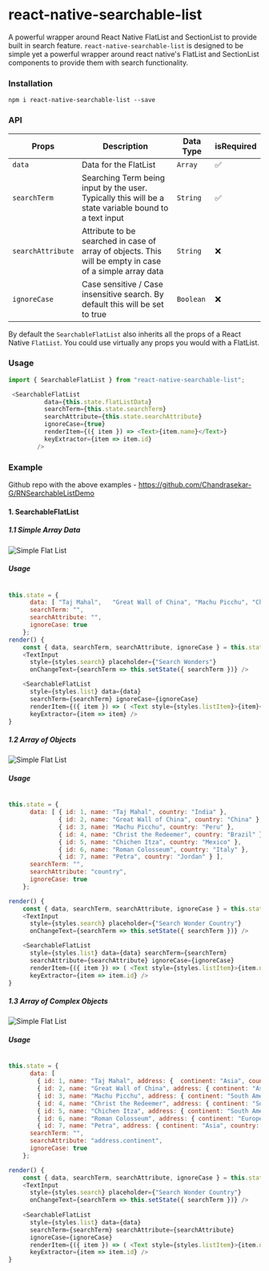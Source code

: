 # react-native-searchable-list

A powerful wrapper around React Native FlatList and SectionList to provide built in search feature.
`react-native-searchable-list` is designed to be simple yet a powerful wrapper around react native's FlatList and SectionList components to provide them with search functionality.

### Installation

```shell
npm i react-native-searchable-list --save
```

### API

| Props            | Description                           | Data Type                                                                         | isRequired               |
| ---------------- | ------------------------------------- | ----------------------------------------------------------------------------- | ------------------------ |
| `data`           | Data for the FlatList                    | `Array`                                                                | :white_check_mark:	       |
| `searchTerm`     | Searching Term being input by the user. Typically this will be a state variable bound to a text input                        | `String`                                                                      | :white_check_mark:	       |
| `searchAttribute` | Attribute to be searched in case of array of objects. This will be empty in case of a simple array data | `String`                                                                      | :x:      |
| `ignoreCase`           | Case sensitive / Case insensitive search. By default this will be set to true                       | `Boolean` | :x: |

By default the `SearchableFlatList` also inherits all the props of a React Native `FlatList`. You could use virtually any props you would with a FlatList.

### Usage

```js
import { SearchableFlatList } from "react-native-searchable-list";

 <SearchableFlatList
          data={this.state.flatListData}
          searchTerm={this.state.searchTerm}
          searchAttribute={this.state.searchAttribute}
          ignoreCase={true}
          renderItem={({ item }) => <Text>{item.name}</Text>}
          keyExtractor={item => item.id}
        />
``` 

### Example

Github repo with the above examples - https://github.com/Chandrasekar-G/RNSearchableListDemo


#### 1. SearchableFlatList

##### 1.1 Simple Array Data

![Simple Flat List](https://github.com/Chandrasekar-G/RNSearchableListDemo/blob/master/Assets/FlatList-1.gif)

##### Usage
```js

this.state = {
      data: [ "Taj Mahal",   "Great Wall of China", "Machu Picchu", "Christ the Redeemer", "Chichen Itza", "Roman Colosseum", "Petra" ],
      searchTerm: "",
      searchAttribute: "",
      ignoreCase: true
    };
render() {
    const { data, searchTerm, searchAttribute, ignoreCase } = this.state;
    <TextInput
      style={styles.search} placeholder={"Search Wonders"}
      onChangeText={searchTerm => this.setState({ searchTerm })} />

    <SearchableFlatList 
      style={styles.list} data={data}
      searchTerm={searchTerm} ignoreCase={ignoreCase} 
      renderItem={({ item }) => ( <Text style={styles.listItem}>{item}</Text> )}
      keyExtractor={item => item} />
}

```
##### 1.2 Array of Objects

![Simple Flat List](https://github.com/Chandrasekar-G/RNSearchableListDemo/blob/master/Assets/FlatList-2.gif)

##### Usage
```js

this.state = {
      data: [ { id: 1, name: "Taj Mahal", country: "India" },
              { id: 2, name: "Great Wall of China", country: "China" },
              { id: 3, name: "Machu Picchu", country: "Peru" }, 
              { id: 4, name: "Christ the Redeemer", country: "Brazil" },
              { id: 5, name: "Chichen Itza", country: "Mexico" },
              { id: 6, name: "Roman Colosseum", country: "Italy" },
              { id: 7, name: "Petra", country: "Jordan" } ],
      searchTerm: "",
      searchAttribute: "country",
      ignoreCase: true
    };

render() {
    const { data, searchTerm, searchAttribute, ignoreCase } = this.state;
    <TextInput
      style={styles.search} placeholder={"Search Wonder Country"}
      onChangeText={searchTerm => this.setState({ searchTerm })} />

    <SearchableFlatList 
      style={styles.list} data={data} searchTerm={searchTerm}
      searchAttribute={searchAttribute} ignoreCase={ignoreCase}
      renderItem={({ item }) => ( <Text style={styles.listItem}>{item.name}</Text> )}
      keyExtractor={item => item.id} />
}

```

##### 1.3 Array of Complex Objects

![Simple Flat List](https://github.com/Chandrasekar-G/RNSearchableListDemo/blob/master/Assets/FlatList-3.gif)

##### Usage
```js

this.state = {
      data: [
        { id: 1, name: "Taj Mahal", address: {  continent: "Asia", country: "India" } },
        { id: 2, name: "Great Wall of China", address: { continent: "Asia", country: "China" } },
        { id: 3, name: "Machu Picchu", address: { continent: "South America", country: "Peru" } },
        { id: 4, name: "Christ the Redeemer", address: { continent: "South America", country: "Brazil" } },
        { id: 5, name: "Chichen Itza", address: { continent: "South America", country: "Mexico" } },
        { id: 6, name: "Roman Colosseum", address: { continent: "Europe", country: "Italy" } },
        { id: 7, name: "Petra", address: { continent: "Asia", country: "Jordan" } } ],
      searchTerm: "",
      searchAttribute: "address.continent",
      ignoreCase: true
    };

render() {
    const { data, searchTerm, searchAttribute, ignoreCase } = this.state;
    <TextInput
      style={styles.search} placeholder={"Search Wonder Country"}
      onChangeText={searchTerm => this.setState({ searchTerm })} />
    
    <SearchableFlatList
      style={styles.list} data={data} 
      searchTerm={searchTerm} searchAttribute={searchAttribute} 
      ignoreCase={ignoreCase} 
      renderItem={({ item }) => ( <Text style={styles.listItem}>{item.name}</Text> )}
      keyExtractor={item => item.id} />
}
```





































